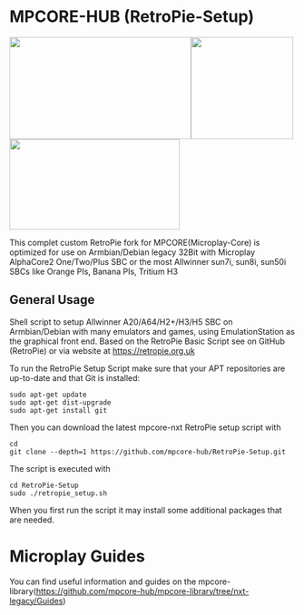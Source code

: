 MPCORE-HUB (RetroPie-Setup)
========================

<img src="https://raw.githubusercontent.com/mpcore-hub/RetroPie-Setup/nxt-legacy/scriptmodules/supplementary/mpcore/splashscreens/mpnxt-splashscreen.png" width="320" height="180"><img src="https://raw.githubusercontent.com/mpcore-hub/RetroPie-Setup/nxt-legacy/scriptmodules/supplementary/retropiemenu/icons_nes/mpcore.png" width="180" height="180"><img src="https://raw.githubusercontent.com/mpcore-hub/RetroPie-Setup/nxt-legacy/scriptmodules/supplementary/mpcore/tekcommand_png/configs/nes/launching.png" width="300" height="160">

This complet custom RetroPie fork for MPCORE(Microplay-Core) is optimized for use on Armbian/Debian legacy 32Bit with Microplay AlphaCore2 One/Two/Plus SBC or the most Allwinner sun7i, sun8i, sun50i SBCs like Orange PIs, Banana PIs, Tritium H3

## General Usage


Shell script to setup Allwinner A20/A64/H2+/H3/H5 SBC on Armbian/Debian with many emulators and games, using EmulationStation as the graphical front end. Based on the RetroPie Basic Script see on GitHub (RetroPie) or via website at https://retropie.org.uk


To run the RetroPie Setup Script make sure that your APT repositories are up-to-date and that Git is installed:

```shell
sudo apt-get update
sudo apt-get dist-upgrade
sudo apt-get install git
```

Then you can download the latest mpcore-nxt RetroPie setup script with

```shell
cd
git clone --depth=1 https://github.com/mpcore-hub/RetroPie-Setup.git
```

The script is executed with 

```shell
cd RetroPie-Setup
sudo ./retropie_setup.sh
```

When you first run the script it may install some additional packages that are needed.


# Microplay Guides


You can find useful information and guides on the mpcore-library(https://github.com/mpcore-hub/mpcore-library/tree/nxt-legacy/Guides)
